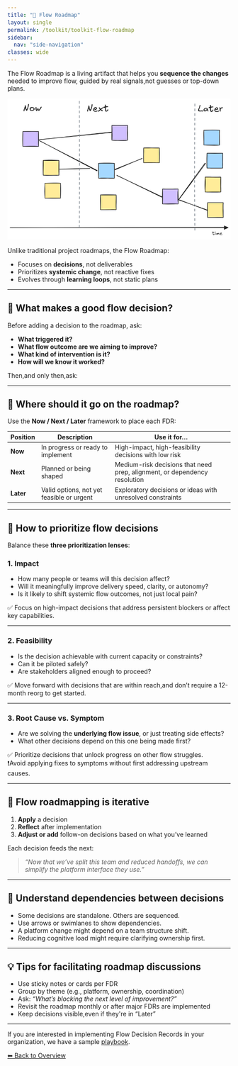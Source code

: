 ```yaml
--- 
title: "📍 Flow Roadmap"
layout: single
permalink: /toolkit/toolkit-flow-roadmap
sidebar:
  nav: "side-navigation"
classes: wide
---
```


The Flow Roadmap is a living artifact that helps you **sequence the changes** needed to improve flow, guided by real signals,not guesses or top-down plans.

![Flow Roadmap](/assets/images/flow-decision-roadmap.png)

Unlike traditional project roadmaps, the Flow Roadmap:

- Focuses on **decisions**, not deliverables  
- Prioritizes **systemic change**, not reactive fixes  
- Evolves through **learning loops**, not static plans

---

## 🧩 What makes a good flow decision?

Before adding a decision to the roadmap, ask:

- **What triggered it?**  
- **What flow outcome are we aiming to improve?**  
- **What kind of intervention is it?**  
- **How will we know it worked?**  

Then,and only then,ask:

---

## 📌 Where should it go on the roadmap?

Use the **Now / Next / Later** framework to place each FDR:

| Position | Description | Use it for… |
|----------|-------------|-------------|
| **Now** | In progress or ready to implement | High-impact, high-feasibility decisions with low risk |
| **Next** | Planned or being shaped | Medium-risk decisions that need prep, alignment, or dependency resolution |
| **Later** | Valid options, not yet feasible or urgent | Exploratory decisions or ideas with unresolved constraints |

---

## 🧭 How to prioritize flow decisions

Balance these **three prioritization lenses**:

### 1. Impact

- How many people or teams will this decision affect?  
- Will it meaningfully improve delivery speed, clarity, or autonomy?  
- Is it likely to shift systemic flow outcomes, not just local pain?

✅ Focus on high-impact decisions that address persistent blockers or affect key capabilities.

---

### 2. Feasibility

- Is the decision achievable with current capacity or constraints?  
- Can it be piloted safely?  
- Are stakeholders aligned enough to proceed?

✅ Move forward with decisions that are within reach,and don’t require a 12-month reorg to get started.

---

### 3. Root Cause vs. Symptom

- Are we solving the **underlying flow issue**, or just treating side effects?  
- What other decisions depend on this one being made first?

✅ Prioritize decisions that unlock progress on other flow struggles.  
❗Avoid applying fixes to symptoms without first addressing upstream causes.

---

## 🔄 Flow roadmapping is iterative

1. **Apply** a decision  
2. **Reflect** after implementation  
3. **Adjust or add** follow-on decisions based on what you’ve learned

Each decision feeds the next:

> _“Now that we’ve split this team and reduced handoffs, we can simplify the platform interface they use.”_

---

## 🔗 Understand dependencies between decisions

- Some decisions are standalone. Others are sequenced.  
- Use arrows or swimlanes to show dependencies.  
- A platform change might depend on a team structure shift.  
- Reducing cognitive load might require clarifying ownership first.

---

## 💡 Tips for facilitating roadmap discussions

- Use sticky notes or cards per FDR  
- Group by theme (e.g., platform, ownership, coordination)  
- Ask: _“What’s blocking the next level of improvement?”_  
- Revisit the roadmap monthly or after major FDRs are implemented  
- Keep decisions visible,even if they're in “Later”

---

If you are interested in implementing Flow Decision Records in your organization, we have a sample [playbook](/toolkit/toolkit-flow-playbook).

[⬅ Back to Overview](/toolkit/toolkit-overview)
